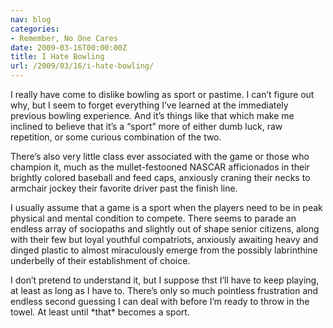 ```yaml
---
nav: blog
categories:
- Remember, No One Cares
date: 2009-03-16T00:00:00Z
title: I Hate Bowling
url: /2009/03/16/i-hate-bowling/
---
```


I really have come to dislike bowling as sport or pastime. I can’t figure out why, but I seem to forget everything I’ve learned at the immediately previous bowling experience. And it’s things like that which make me inclined to believe that it’s a “sport” more of either dumb luck, raw repetition, or some curious combination of the two.

There’s also very little class ever associated with the game or those who champion it, much as the mullet-festooned NASCAR afficionados in their brightly colored baseball and feed caps, anxiously craning their necks to armchair jockey their favorite driver past the finish line.

I usually assume that a game is a sport when the players need to be in peak physical and mental condition to compete. There seems to parade an endless array of sociopaths and slightly out of shape senior citizens, along with their few but loyal youthful compatriots, anxiously awaiting heavy and dinged plastic to almost miraculously emerge from the possibly labrinthine underbelly of their establishment of choice.

I don’t pretend to understand it, but I suppose thst I’ll have to keep playing, at least as long as I have to. There’s only so much pointless frustration and endless second guessing I can deal with before I’m ready to throw in the towel. At least until \*that\* becomes a sport.
